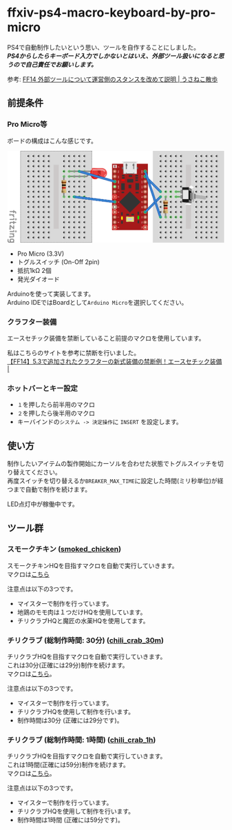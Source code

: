 # ffxiv-ps4-macro-keyboard-by-pro-micro

PS4で自動制作したいという思い、ツールを自作することにしました。  
***PS4からしたらキーボード入力でしかないとはいえ、外部ツール扱いになると思うので自己責任でお願いします。***  

参考: [FF14 外部ツールについて運営側のスタンスを改めて説明 | うさねこ散歩](http://next-innovation-fuk.com/2020/02/09/ff14-%e5%a4%96%e9%83%a8%e3%83%84%e3%83%bc%e3%83%ab%e3%81%ab%e3%81%a4%e3%81%84%e3%81%a6%e9%81%8b%e5%96%b6%e5%81%b4%e3%81%ae%e3%82%b9%e3%82%bf%e3%83%b3%e3%82%b9%e3%82%92%e6%94%b9%e3%82%81%e3%81%a6/)

## 前提条件
### Pro Micro等
ボードの構成はこんな感じです。

![board](board.png)

- Pro Micro (3.3V)
- トグルスイッチ (On-Off 2pin)
- 抵抗1kΩ 2個
- 発光ダイオード

Arduinoを使って実装してます。  
Arduino IDEではBoardとして`Arduino Micro`を選択してください。

### クラフター装備
エースセチック装備を禁断していること前提のマクロを使用しています。

私はこちらのサイトを参考に禁断を行いました。  
[【FF14】5.3で追加されたクラフターの新式装備の禁断例！エースセチック装備 |](https://portfolio-navigation.com/%E3%80%90ff14%E3%80%915-3%E3%81%A7%E8%BF%BD%E5%8A%A0%E3%81%95%E3%82%8C%E3%81%9F%E3%82%AF%E3%83%A9%E3%83%95%E3%82%BF%E3%83%BC%E3%81%AE%E6%96%B0%E5%BC%8F%E8%A3%85%E5%82%99%E3%81%AE%E7%A6%81%E6%96%AD)

### ホットバーとキー設定
- `１`を押したら前半用のマクロ
- `２`を押したら後半用のマクロ
- キーバインドの`システム -> 決定操作`に `INSERT` を設定します。

## 使い方
制作したいアイテムの製作開始にカーソルを合わせた状態でトグルスイッチを切り替えてください。  
再度スイッチを切り替えるか`BREAKER_MAX_TIME`に設定した時間(ミリ秒単位)が経つまで自動で制作を続けます。  

LED点灯中が稼働中です。

## ツール群
### スモークチキン ([smoked_chicken](smoked_chicken/smoked_chicken.ino))
スモークチキンHQを目指すマクロを自動で実行していきます。  
マクロは[こちら](https://ffxivteamcraft.com/simulator/31901/34569/aXJw2T3AydwYvlm5r6Uw?stats=2822/2783/569/80/1&food=30482,1&med=27959,1)

注意点は以下の3つです。
- マイスターで制作を行っています。
- 地鶏のモモ肉は１つだけHQを使用しています。
- チリクラブHQと魔匠の水薬HQを使用してます。

### チリクラブ (総制作時間: 30分) ([chili_crab_30m](chili_crab_30m/chili_crab_30m.ino))
チリクラブHQを目指すマクロを自動で実行していきます。  
これは30分(正確には29分)制作を続けます。  
マクロは[こちら](https://ffxivteamcraft.com/simulator/30482/33950/jrfG5AosSsLANcX21Pik?stats=2822/2783/569/80/1&food=30482,1)。

注意点は以下の3つです。
- マイスターで制作を行っています。
- チリクラブHQを使用して制作を行います。
- 制作時間は30分 (正確には29分です)。

### チリクラブ (総制作時間: 1時間) ([chili_crab_1h](chili_crab_1h/chili_crab_1h.ino))
チリクラブHQを目指すマクロを自動で実行していきます。  
これは1時間(正確には59分)制作を続けます。  
マクロは[こちら](https://ffxivteamcraft.com/simulator/30482/33950/jrfG5AosSsLANcX21Pik?stats=2822/2783/569/80/1&food=30482,1)。

注意点は以下の3つです。
- マイスターで制作を行っています。
- チリクラブHQを使用して制作を行います。
- 制作時間は1時間 (正確には59分です)。
